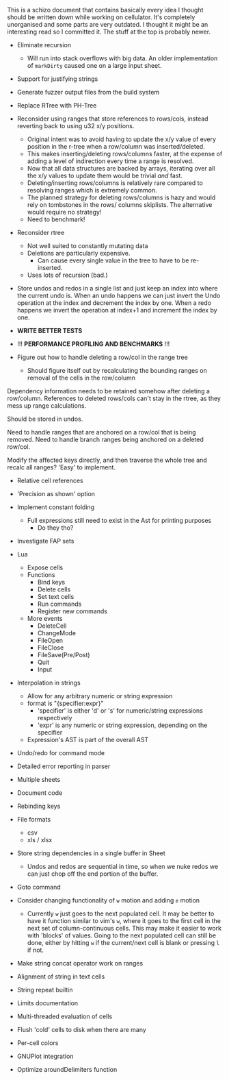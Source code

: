 This is a schizo document that contains basically every idea I thought should be written down while
working on cellulator. It's completely unorganised and some parts are very outdated. I thought it
might be an interesting read so I committed it. The stuff at the top is probably newer.

- Eliminate recursion
  - Will run into stack overflows with big data. An older implementation of `markDirty` caused
    one on a large input sheet.
- Support for justifying strings
- Generate fuzzer output files from the build system
- Replace RTree with PH-Tree
- Reconsider using ranges that store references to rows/cols, instead reverting back to using u32
  x/y positions.
  - Original intent was to avoid having to update the x/y value of every position in the r-tree
    when a row/column was inserted/deleted.
  - This makes inserting/deleting rows/columns faster, at the expense of adding a level of
    indirection every time a range is resolved.
  - Now that all data structures are backed by arrays, iterating over all the x/y values to update
    them would be trivial *and* fast.
  - Deleting/inserting rows/columns is relatively rare compared to resolving ranges which is
    extremely common.
  - The planned strategy for deleting rows/columns is hazy and would rely on tombstones in the rows/
    columns skiplists. The alternative would require no strategy!
  - Need to benchmark!
- Reconsider rtree
  - Not well suited to constantly mutating data
  - Deletions are particularly expensive.
    - Can cause every single value in the tree to have to be re-inserted.
  - Uses lots of recursion (bad.)
- Store undos and redos in a single list and just keep an index into where the current undo is.
  When an undo happens we can just invert the Undo operation at the index and decrement the index
  by one. When a redo happens we invert the operation at index+1 and increment the index by one.

- **WRITE BETTER TESTS**
- !!! **PERFORMANCE PROFILING AND BENCHMARKS** !!!

- Figure out how to handle deleting a row/col in the range tree
  - Should figure itself out by recalculating the bounding ranges on removal of the cells in the row/column

Dependency information needs to be retained somehow after deleting a row/column. References to
deleted rows/cols can't stay in the rtree, as they mess up range calculations.

Should be stored in undos.

Need to handle ranges that are anchored on a row/col that is being removed.
Need to handle branch ranges being anchored on a deleted row/col.

Modify the affected keys directly, and then traverse the whole tree and recalc all ranges?
'Easy' to implement.

- Relative cell references
- 'Precision as shown' option

- Implement constant folding
  - Full expressions still need to exist in the Ast for printing purposes
    - Do they tho?
- Investigate FAP sets

- Lua
  - Expose cells
  - Functions
    - Bind keys
    - Delete cells
    - Set text cells
    - Run commands
    - Register new commands
  - More events
    - DeleteCell
    - ChangeMode
    - FileOpen
    - FileClose
    - FileSave(Pre/Post)
    - Quit
    - Input

- Interpolation in strings
  - Allow for any arbitrary numeric or string expression
  - format is "{specifier:expr}"
    - 'specifier' is either 'd' or 's' for numeric/string expressions respectively
    - 'expr' is any numeric or string expression, depending on the specifier
  - Expression's AST is part of the overall AST
- Undo/redo for command mode
- Detailed error reporting in parser

- Multiple sheets
- Document code
- Rebinding keys

- File formats
  - csv
  - xls / xlsx

- Store string dependencies in a single buffer in Sheet
  - Undos and redos are sequential in time, so when we nuke redos we can just chop off the end
    portion of the buffer.
- Goto command
- Consider changing functionality of `w` motion and adding `e` motion
  - Currently `w` just goes to the next populated cell. It may be better to have it function
    similar to vim's `w`, where it goes to the first cell in the next set of column-continuous cells.
    This may make it easier to work with 'blocks' of values.
    Going to the next populated cell can still be done, either by hitting `w` if the current/next cell
    is blank or pressing `l` if not.
- Make string concat operator work on ranges
- Alignment of string in text cells
- String repeat builtin

- Limits documentation
- Multi-threaded evaluation of cells
- Flush 'cold' cells to disk when there are many
- Per-cell colors
- GNUPlot integration

- Optimize aroundDelimiters function
